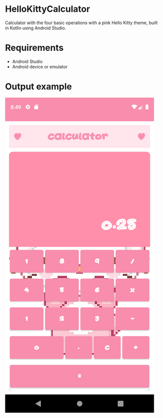 # HelloKittyCalculator
Calculator with the four basic operations with a pink Hello Kitty theme, built in Kotlin using Android Studio.

# Requirements 

* Android Studio
* Android device or emulator

# Output example 

![Snap from app](Screenshot_20220814_174946.png)
